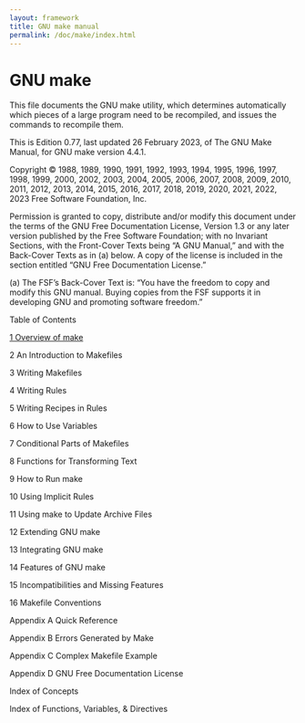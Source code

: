```yaml
---
layout: framework
title: GNU make manual
permalink: /doc/make/index.html
---
```


# GNU make

This file documents the GNU make utility, which determines automatically which pieces of a large program need to be recompiled, and issues the commands to recompile them.

This is Edition 0.77, last updated 26 February 2023, of The GNU Make Manual, for GNU make version 4.4.1.

Copyright © 1988, 1989, 1990, 1991, 1992, 1993, 1994, 1995, 1996, 1997, 1998, 1999, 2000, 2002, 2003, 2004, 2005, 2006, 2007, 2008, 2009, 2010, 2011, 2012, 2013, 2014, 2015, 2016, 2017, 2018, 2019, 2020, 2021, 2022, 2023 Free Software Foundation, Inc.

Permission is granted to copy, distribute and/or modify this document under the terms of the GNU Free Documentation License, Version 1.3 or any later version published by the Free Software Foundation; with no Invariant Sections, with the Front-Cover Texts being “A GNU Manual,” and with the Back-Cover Texts as in (a) below. A copy of the license is included in the section entitled “GNU Free Documentation License.”

(a) The FSF’s Back-Cover Text is: “You have the freedom to copy and modify this GNU manual. Buying copies from the FSF supports it in developing GNU and promoting software freedom.”

Table of Contents

[1 Overview of make](/doc/make/01-overview-of-make.html)

2 An Introduction to Makefiles

3 Writing Makefiles

4 Writing Rules

5 Writing Recipes in Rules

6 How to Use Variables

7 Conditional Parts of Makefiles

8 Functions for Transforming Text

9 How to Run make

10 Using Implicit Rules

11 Using make to Update Archive Files

12 Extending GNU make

13 Integrating GNU make

14 Features of GNU make

15 Incompatibilities and Missing Features

16 Makefile Conventions

Appendix A Quick Reference

Appendix B Errors Generated by Make

Appendix C Complex Makefile Example

Appendix D GNU Free Documentation License

Index of Concepts

Index of Functions, Variables, & Directives